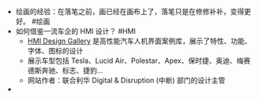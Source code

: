 - 绘画的经验：在落笔之前，画已经在画布上了，落笔只是在修修补补，变得更好。 #绘画
- 如何借鉴一流车企的 HMI 设计？ #HMI
	- [HMI Design Gallery](https://www.hmi.gallery/) 是高性能汽车人机界面案例库，展示了特性、功能、字体、图标的设计
	- 展示车型包括 Tesla、Lucid Air、Polestar、Apex、保时捷、奥迪、梅赛德斯奔驰、标志、捷豹…
	- 网站作者：联合利华 Digital & Disruption (中断) 部门的设计主管
-